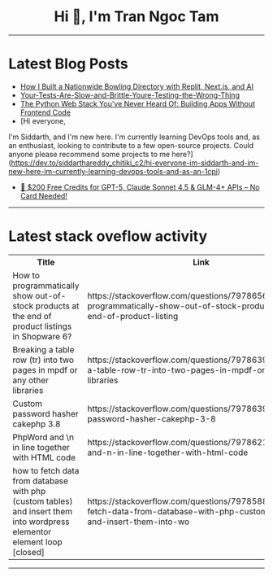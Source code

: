 <h1 align="center">Hi 👋, I'm Tran Ngoc Tam</h1>

---

# Latest Blog Posts 
<!-- BLOG-POST-LIST:START -->
- [How I Built a Nationwide Bowling Directory with Replit, Next.js, and AI](https://dev.to/gbae420/how-i-built-a-nationwide-bowling-directory-with-replit-nextjs-and-ai-3968)
- [Your-Tests-Are-Slow-and-Brittle-Youre-Testing-the-Wrong-Thing](https://dev.to/member_40446303/your-tests-are-slow-and-brittle-youre-testing-the-wrong-thing-5h6)
- [The Python Web Stack You&#39;ve Never Heard Of: Building Apps Without Frontend Code](https://dev.to/daisyauma/the-python-web-stack-youve-never-heard-of-building-apps-without-frontend-code-4oj5)
- [Hi everyone, 

I&#39;m Siddarth, and I&#39;m new here. I&#39;m currently learning DevOps tools and, as an enthusiast, looking to contribute to a few open-source projects. Could anyone please recommend some projects to me here?](https://dev.to/siddarthareddy_chitiki_c2/hi-everyone-im-siddarth-and-im-new-here-im-currently-learning-devops-tools-and-as-an-1cpi)
- [💸 $200 Free Credits for GPT-5, Claude Sonnet 4.5 &amp; GLM-4+ APIs – No Card Needed!](https://dev.to/agentrouter/200-free-credits-for-gpt-5-claude-sonnet-45-glm-4-apis-no-card-needed-50of)
<!-- BLOG-POST-LIST:END -->

---

# Latest stack oveflow activity
<table>
  <tr><th>Title</th><th>Link</th></tr>
  <!-- STACKOVERFLOW:START --><tr><td>How to programmatically show out-of-stock products at the end of product listings in Shopware 6?</td><td>https://stackoverflow.com/questions/79786565/how-to-programmatically-show-out-of-stock-products-at-the-end-of-product-listing</td></tr><tr><td>Breaking a table row &lpar;tr&rpar; into two pages in mpdf or any other libraries</td><td>https://stackoverflow.com/questions/79786395/breaking-a-table-row-tr-into-two-pages-in-mpdf-or-any-other-libraries</td></tr><tr><td>Custom password hasher cakephp 3.8</td><td>https://stackoverflow.com/questions/79786392/custom-password-hasher-cakephp-3-8</td></tr><tr><td>PhpWord and \n in line together with HTML code</td><td>https://stackoverflow.com/questions/79786217/phpword-and-n-in-line-together-with-html-code</td></tr><tr><td>how to fetch data from database with php &lpar;custom tables&rpar; and insert them into wordpress elementor element loop [closed]</td><td>https://stackoverflow.com/questions/79785889/how-to-fetch-data-from-database-with-php-custom-tables-and-insert-them-into-wo</td></tr><!-- STACKOVERFLOW:END -->
</table>

---


